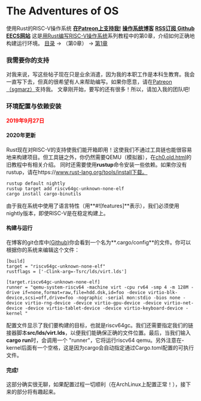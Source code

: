 # **The Adventures of OS**

使用Rust的RISC-V操作系统
[**在Patreon上支持我!**](https://www.patreon.com/sgmarz)  [**操作系统博客**](http://osblog.stephenmarz.com/)  [**RSS订阅** ](http://osblog.stephenmarz.com/feed.rss)  [**Github** ](https://github.com/sgmarz)  [**EECS网站**](http://web.eecs.utk.edu/~smarz1)
这是[用Rust编写RISC-V操作系统](http://osblog.stephenmarz.com/index.html)系列教程中的第0章，介绍如何正确地构建运行环境。
[目录](http://osblog.stephenmarz.com/index.html) → （第0章） → [第1章](http://osblog.stephenmarz.com/ch1.html)

### 我需要你的支持

对我来说，写这些帖子现在只是业余消遣，因为我的本职工作是本科生教育。我会一直写下去，但真的很希望有人来帮助编写。如果你愿意，请在[Patreon（sgmarz）](https://www.patreon.com/sgmarz)支持我。
文章刚开始，要写的还有很多！所以，请加入我的团队吧!

### 环境配置与依赖安装

**<span style='color:red;'>2019年9月27日</span>**

#### 2020年更新

Rust现在对RISC-V的支持使我们能开箱即用！这使我们不通过工具链也能很容易地来构建项目。但工具链之外，你仍然需要QEMU（模拟器），在[ch0.old.html](http://osblog.stephenmarz.com/ch0.old.html)的旧教程中有相关介绍。
同时还需要使用**rustup**命令安装一些依赖。如果你没有rustup，请在https://www.rust-lang.org/tools/install下载。

```
rustup default nightly
rustup target add riscv64gc-unknown-none-elf
cargo install cargo-binutils
```

由于我在系统中使用了语言特性（用**\#![features]**表示），我们必须使用nightly版本，即使RISC-V是在稳定构建上。

#### 构建与运行

在博客的git仓库中[(Github)](https://github.com/sgmarz/osblog)你会看到一个名为**.cargo/config**的文件。你可以根据你的系统来编辑这个文件：

```
[build]
target = "riscv64gc-unknown-none-elf"
rustflags = ['-Clink-arg=-Tsrc/lds/virt.lds']

[target.riscv64gc-unknown-none-elf]
runner = "qemu-system-riscv64 -machine virt -cpu rv64 -smp 4 -m 128M -drive if=none,format=raw,file=hdd.dsk,id=foo -device virtio-blk-device,scsi=off,drive=foo -nographic -serial mon:stdio -bios none -device virtio-rng-device -device virtio-gpu-device -device virtio-net-device -device virtio-tablet-device -device virtio-keyboard-device -kernel "	
```

配置文件显示了我们要构建的目标，也就是riscv64gc。我们还需要指定我们的链接器脚本**src/lds/virt.lds**，以便我们能确保正确的文件位置。最后，当我们输入**cargo run**时，会调用一个 "runner"，它将运行riscv64 qemu。另外注意在-kernel后面有一个空格，这是因为cargo会自动指定通过Cargo.toml配置的可执行文件。

#### 完成!

这部分确实很无聊，如果配置过程一切顺利（在ArchLinux上配置正常！），接下来的部分将有趣起来。

